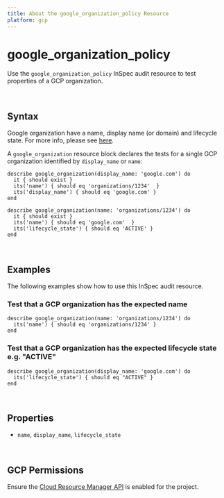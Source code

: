 ```yaml
---
title: About the google_organization_policy Resource
platform: gcp
---
```


# google\_organization\_policy

Use the `google_organization_policy` InSpec audit resource to test properties of a GCP organization.  

<br>

## Syntax

Google organization have a name, display name (or domain) and lifecycle state. For more info, please see [here](https://cloud.google.com/resource-manager/docs/creating-managing-organization).

A `google_organization` resource block declares the tests for a single GCP organization identified by `display_name` or `name`:

    describe google_organization(display_name: 'google.com') do
      it { should exist }
      its('name') { should eq 'organizations/1234'  }
      its('display_name') { should eq 'google.com' }
    end

    describe google_organization(name: 'organizations/1234') do
      it { should exist }
      its('name') { should eq 'google.com'  }
      its('lifecycle_state') { should eq 'ACTIVE' }
    end

<br>

## Examples

The following examples show how to use this InSpec audit resource.

### Test that a GCP organization has the expected name

    describe google_organization(name: 'organizations/1234') do
      its('name') { should eq 'organizations/1234' }
    end

### Test that a GCP organization has the expected lifecycle state e.g. "ACTIVE"

    describe google_organization(display_name: 'google.com') do
      its('lifecycle_state') { should eq "ACTIVE" }
    end

<br>

## Properties

*  `name`, `display_name`, `lifecycle_state`

<br>


## GCP Permissions

Ensure the [Cloud Resource Manager API](https://console.cloud.google.com/apis/library/cloudresourcemanager.googleapis.com/) is enabled for the project.